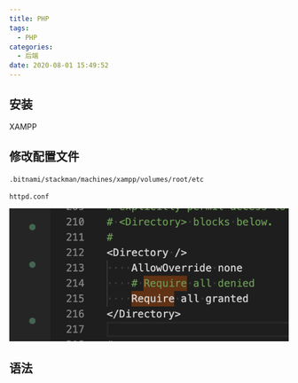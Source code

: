 ```yaml
---
title: PHP
tags:
  - PHP
categories:
  - 后端
date: 2020-08-01 15:49:52
---
```


## 安装

XAMPP

## 修改配置文件

`.bitnami/stackman/machines/xampp/volumes/root/etc`

`httpd.conf`

![](./PHP/2020-08-01-17-21-35.png)


## 语法

